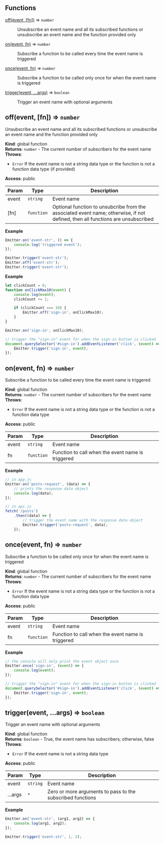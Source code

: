 ## Functions

<dl>
<dt><a href="#off">off(event, [fn])</a> ⇒ <code>number</code></dt>
<dd><p>Unsubscribe an event name and all its subscribed functions or unsubscribe an event name
and the function provided only</p>
</dd>
<dt><a href="#on">on(event, fn)</a> ⇒ <code>number</code></dt>
<dd><p>Subscribe a function to be called every time the event name is triggered</p>
</dd>
<dt><a href="#once">once(event, fn)</a> ⇒ <code>number</code></dt>
<dd><p>Subscribe a function to be called only once for when the event name is triggered</p>
</dd>
<dt><a href="#trigger">trigger(event, ...args)</a> ⇒ <code>boolean</code></dt>
<dd><p>Trigger an event name with optional arguments</p>
</dd>
</dl>

<a name="off"></a>

## off(event, [fn]) ⇒ <code>number</code>
Unsubscribe an event name and all its subscribed functions or unsubscribe an event name
and the function provided only

**Kind**: global function  
**Returns**: <code>number</code> - The current number of subscribers for the event name  
**Throws**:

- <code>Error</code> If the event name is not a string data type or the function is not
a function data type (if provided)

**Access**: public  

| Param | Type | Description |
| --- | --- | --- |
| event | <code>string</code> | Event name |
| [fn] | <code>function</code> | Optional function to unsubcribe from the associated event name; otherwise, if not defined, then all functions are unsubscribed |

**Example**  
```js
Emitter.on('event-str', () => {
    console.log('triggered event');
});

Emitter.trigger('event-str');
Emitter.off('event-str');
Emitter.trigger('event-str');
```
**Example**  
```js
let clickCount = 0;
function onClickMax10(event) {
    console.log(event);
    clickCount += 1;

    if (clickCount === 10) {
        Emitter.off('sign-in', onClickMax10);
    }
}

Emitter.on('sign-in', onClickMax10);

// trigger the "sign-in" event for when the sign-in button is clicked
document.querySelector('#sign-in').addEventListener('click', (event) => {
    Emitter.trigger('sign-in', event);
});
```
<a name="on"></a>

## on(event, fn) ⇒ <code>number</code>
Subscribe a function to be called every time the event name is triggered

**Kind**: global function  
**Returns**: <code>number</code> - The current number of subscribers for the event name  
**Throws**:

- <code>Error</code> If the event name is not a string data type or the function is not
a function data type

**Access**: public  

| Param | Type | Description |
| --- | --- | --- |
| event | <code>string</code> | Event name |
| fn | <code>function</code> | Function to call when the event name is triggered |

**Example**  
```js
// in app.js
Emitter.on('posts-request', (data) => {
    // prints the response data object
    console.log(data);
});

// in api.js
fetch('/posts')
    .then((data) => {
        // trigger the event name with the response data object
        Emitter.trigger('posts-request', data);
    });
```
<a name="once"></a>

## once(event, fn) ⇒ <code>number</code>
Subscribe a function to be called only once for when the event name is triggered

**Kind**: global function  
**Returns**: <code>number</code> - The current number of subscribers for the event name  
**Throws**:

- <code>Error</code> If the event name is not a string data type or the function is not
a function data type

**Access**: public  

| Param | Type | Description |
| --- | --- | --- |
| event | <code>string</code> | Event name |
| fn | <code>function</code> | Function to call when the event name is triggered |

**Example**  
```js
// the console will only print the event object once
Emitter.once('sign-in', (event) => {
    console.log(event);
});

// trigger the "sign-in" event for when the sign-in button is clicked
document.querySelector('#sign-in').addEventListener('click', (event) => {
    Emitter.trigger('sign-in', event);
});
```
<a name="trigger"></a>

## trigger(event, ...args) ⇒ <code>boolean</code>
Trigger an event name with optional arguments

**Kind**: global function  
**Returns**: <code>boolean</code> - True, the event name has subscribers; otherwise, false  
**Throws**:

- <code>Error</code> If the event name is not a string data type

**Access**: public  

| Param | Type | Description |
| --- | --- | --- |
| event | <code>string</code> | Event name |
| ...args | <code>\*</code> | Zero or more arguments to pass to the subscribed functions |

**Example**  
```js
Emitter.on('event-str', (arg1, arg2) => {
    console.log(arg1, arg2);
});

Emitter.trigger('event-str', 1, 2);
```
